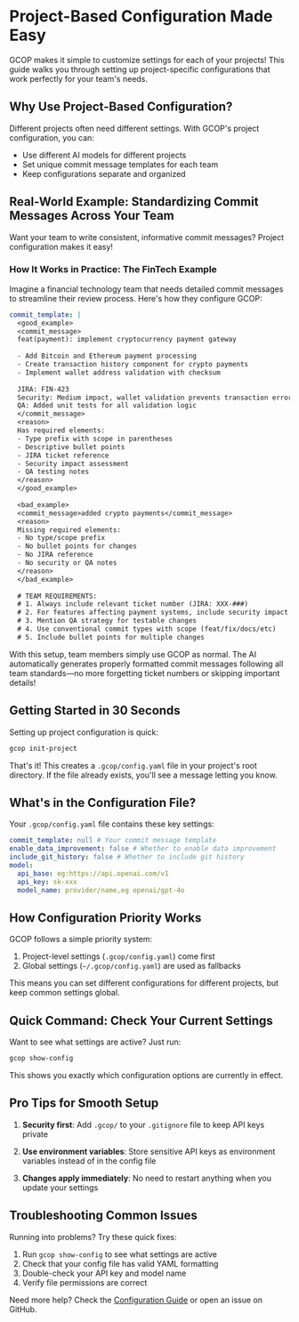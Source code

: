 # Project-Based Configuration Made Easy

GCOP makes it simple to customize settings for each of your projects! This guide walks you through setting up project-specific configurations that work perfectly for your team's needs.

## Why Use Project-Based Configuration?

Different projects often need different settings. With GCOP's project configuration, you can:

- Use different AI models for different projects
- Set unique commit message templates for each team
- Keep configurations separate and organized

## Real-World Example: Standardizing Commit Messages Across Your Team

Want your team to write consistent, informative commit messages? Project configuration makes it easy!

### How It Works in Practice: The FinTech Example

Imagine a financial technology team that needs detailed commit messages to streamline their review process. Here's how they configure GCOP:

```yaml
commit_template: |
  <good_example>
  <commit_message>
  feat(payment): implement cryptocurrency payment gateway
  
  - Add Bitcoin and Ethereum payment processing
  - Create transaction history component for crypto payments
  - Implement wallet address validation with checksum
  
  JIRA: FIN-423
  Security: Medium impact, wallet validation prevents transaction errors
  QA: Added unit tests for all validation logic
  </commit_message>
  <reason>
  Has required elements:
  - Type prefix with scope in parentheses
  - Descriptive bullet points
  - JIRA ticket reference
  - Security impact assessment
  - QA testing notes
  </reason>
  </good_example>
  
  <bad_example>
  <commit_message>added crypto payments</commit_message>
  <reason>
  Missing required elements:
  - No type/scope prefix
  - No bullet points for changes
  - No JIRA reference
  - No security or QA notes
  </reason>
  </bad_example>
  
  # TEAM REQUIREMENTS:
  # 1. Always include relevant ticket number (JIRA: XXX-###)
  # 2. For features affecting payment systems, include security impact
  # 3. Mention QA strategy for testable changes
  # 4. Use conventional commit types with scope (feat/fix/docs/etc)
  # 5. Include bullet points for multiple changes
```

With this setup, team members simply use GCOP as normal. The AI automatically generates properly formatted commit messages following all team standards—no more forgetting ticket numbers or skipping important details!

## Getting Started in 30 Seconds

Setting up project configuration is quick:

```bash
gcop init-project
```

That's it! This creates a `.gcop/config.yaml` file in your project's root directory. If the file already exists, you'll see a message letting you know.

## What's in the Configuration File?

Your `.gcop/config.yaml` file contains these key settings:

```yaml
commit_template: null # Your commit message template
enable_data_improvement: false # Whether to enable data improvement
include_git_history: false # Whether to include git history
model:
  api_base: eg:https://api.openai.com/v1
  api_key: sk-xxx
  model_name: provider/name,eg openai/gpt-4o
```

## How Configuration Priority Works

GCOP follows a simple priority system:

1. Project-level settings (`.gcop/config.yaml`) come first
2. Global settings (`~/.gcop/config.yaml`) are used as fallbacks

This means you can set different configurations for different projects, but keep common settings global.

## Quick Command: Check Your Current Settings

Want to see what settings are active? Just run:

```bash
gcop show-config
```

This shows you exactly which configuration options are currently in effect.

## Pro Tips for Smooth Setup

1. **Security first**: Add `.gcop/` to your `.gitignore` file to keep API keys private

2. **Use environment variables**: Store sensitive API keys as environment variables instead of in the config file

3. **Changes apply immediately**: No need to restart anything when you update your settings

## Troubleshooting Common Issues

Running into problems? Try these quick fixes:

1. Run `gcop show-config` to see what settings are active
2. Check that your config file has valid YAML formatting
3. Double-check your API key and model name
4. Verify file permissions are correct

Need more help? Check the [Configuration Guide](/guide/configuration) or open an issue on GitHub.
